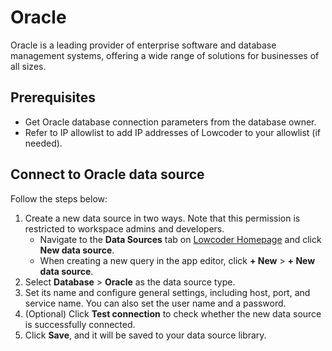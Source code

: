 # Oracle

Oracle is a leading provider of enterprise software and database management systems, offering a wide range of solutions for businesses of all sizes.

## Prerequisites

* Get Oracle database connection parameters from the database owner.
* Refer to IP allowlist to add IP addresses of Lowcoder to your allowlist (if needed).

## Connect to Oracle data source

Follow the steps below:

1. Create a new data source in two ways. Note that this permission is restricted to workspace admins and developers.
   * Navigate to the **Data Sources** tab on [Lowcoder Homepage](https://lowcoder.dev) and click **New data source**.
   * When creating a new query in the app editor, click **+ New** > **+ New data source**.
2. Select **Database** > **Oracle** as the data source type.
3. Set its name and configure general settings, including host, port, and service name. You can also set the user name and a password.
4. (Optional) Click **Test connection** to check whether the new data source is successfully connected.
5. Click **Save**, and it will be saved to your data source library.
